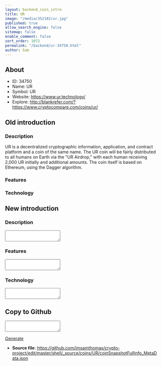```yaml
---
layout: backend_coin_intro
title: UR
image: "/media/352182/ur.jpg"
published: true
allow_search_engine: false
sitemap: false
enable_comment: false
sort_order: 1072
permalink: "/backend/ur-34750.html"
author: Sam
---
```


## About

- ID: 34750
- Name: UR
- Symbol: UR
- Website: https://www.ur.technology/
- Explore: http://blankrefer.com/?https://www.cryptocompare.com/coins/ur/


## Old introduction

### Description

<p><span>UR is a decentralized cryptographic information, application, and contract platform and a coin of the same name. The UR coin will be fairly distributed to all humans on Earth via the "UR Airdrop," with each human receiving 2,000 UR initially and additional amounts. The coin itself is based on Ethereum, using the Dagger algorithm.</span></p>

### Features


### Technology




## New introduction


### Description
<textarea id="meta_description" name="description"></textarea>

### Features
<textarea id="meta_features" name="features"></textarea>

### Technology
<textarea id="meta_technology" name="technology"></textarea>


## Copy to Github

<textarea id="coinsnapshotfullinfo_metadata"></textarea>

<a href="#gen" onclick="generateMetaDatJson()">Generate</a>

- **Source file**: <a href="https://github.com/imsamthomas/crypto-project/edit/master/shell/_source/coins/UR/coinSnapshotFullInfo_MetaData.json">https://github.com/imsamthomas/crypto-project/edit/master/shell/_source/coins/UR/coinSnapshotFullInfo_MetaData.json</a>

